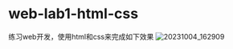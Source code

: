 # web-lab1-html-css
练习web开发，使用html和css来完成如下效果
![20231004_162909](https://github.com/illusionscitech/web-lab1-html-css/assets/60685266/454e13ab-122d-4bb6-8ef3-3c666ddc6ee5)

